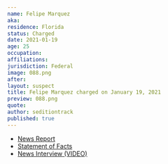 ```yaml
---
name: Felipe Marquez
aka:
residence: Florida
status: Charged
date: 2021-01-19
age: 25
occupation:
affiliations:
jurisdiction: Federal
image: 088.png
after:
layout: suspect
title: Felipe Marquez charged on January 19, 2021
preview: 088.png
quote:
author: seditiontrack
published: true
---
```


- [News Report](https://www.sun-sentinel.com/news/fl-ne-south-florida-arrest-capitol-break-in-20210119-6u2wlop4tfayxmcglbstn3id54-story.html)
- [Statement of Facts](https://www.scribd.com/document/491301441/Man-from-Coral-Springs-charged-in-Capitol-riot)
- [News Interview (VIDEO)](https://miami.cbslocal.com/2021/01/20/felipe-marquez-storm-capitol-rosa-parks-martin-luther-king-moment/)

